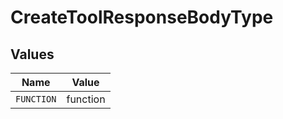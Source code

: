 # CreateToolResponseBodyType


## Values

| Name       | Value      |
| ---------- | ---------- |
| `FUNCTION` | function   |